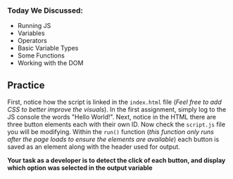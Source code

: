 ### Today We Discussed:

- Running JS
- Variables
- Operators
- Basic Variable Types
- Some Functions
- Working with the DOM

## Practice

First, notice how the script is linked in the `index.html` file (_Feel free to add CSS to better improve the visuals_). In the
first assignment, simply log to the JS console the words "Hello World!". Next, notice in the HTML there are three button elements
each with their own ID. Now check the `script.js` file you will be modifying. Within the `run()` function
(_this function only runs after the page loads to ensure the elements are available_) each button is saved as an element along
with the header used for output.

**Your task as a developer is to detect the click of each button, and display which option was selected in the output variable**
